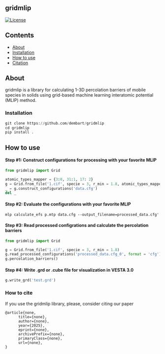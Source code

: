## gridmlip
<p align="left">
<a href="https://github.com/dembart/gridmlip/blob/main/LICENSE"><img alt="License" src="https://img.shields.io/badge/license-MIT-darkred"></a>


## Contents
- [About](#about)
- [Installation](#installation)
- [How to use](#how-to-use)
- [Citation](#how-to-cite)


## About

gridmlip is a library for calculating 1-3D percolation barriers of mobile species in solids using grid-based machine learning interatomic potential (MLIP) method.

### Installation

```python
git clone https://github.com/dembart/gridmlip
cd gridmlip
pip install .
```

## How to use

#### Step #1: Construct configurations for processing with your favorite MLIP
```python
from gridmlip import Grid

atomic_types_mapper = {3:0, 31:1, 17: 2}
g = Grid.from_file('1.cif', specie = 3, r_min = 1.8, atomic_types_mapper=atomic_types_mapper)
_ = g.construct_configurations('data.cfg')
del _

```

#### Step #2: Evaluate the configurations with your favorite MLIP

```
mlp calculate_efs p.mtp data.cfg --output_filename=processed_data.cfg'
```

#### Step #3: Read processed configrations and calculate the percolation barriers

```python
from gridmlip import Grid

g = Grid.from_file('1.cif', specie = 3, r_min = 1.8)
g.read_processed_configurations('processed_data.cfg_0', format = 'cfg')
g.percolation_barriers()
```

#### Step #4: Write .grd or .cube file for visualization in VESTA 3.0

```python
g.write_grd('test.grd')
```


### How to cite
If you use the gridmlip library, please, consider citing our paper 
```
@article{none,
      title={none}, 
      author={none},
      year={2025},
      eprint={none},
      archivePrefix={none},
      primaryClass={none},
      url={none}, 
}
```

